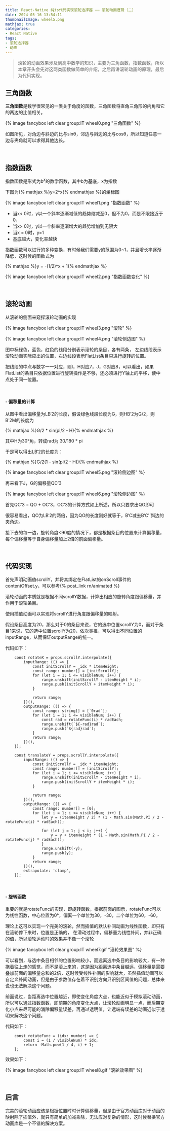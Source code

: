 ```yaml
---
title: React-Native 纯ts代码实现滚轮选择器 —— 滚轮动画逻辑（二）
date: 2024-05-16 13:54:11
thumbnailImage: wheel5.png
mathjax: true
categories:
- React Native
tags:
- 滚轮选择器
- 动画
---
```


<!-- toc -->


> 滚轮的动画效果涉及到高中数学的知识，主要为三角函数，指数函数，所以本章开头会先对这两类函数做简单的介绍，之后再讲滚轮动画的原理，最后为代码实现。
> 

<!-- more -->

## 三角函数

**三角函数**是数学很常见的一类关于角度的函数，三角函数将直角三角形的内角和它的两边的比值相关。

{% image fancybox left clear group:IT wheel0.png "三角函数" %}

如图所见，对角边与斜边的比与sinθ，邻边与斜边的比与cosθ，所以知道任意一边与夹角就可以求得其他边长。

<br>

## 指数函数

指数函数是形式为$b^x$的数学函数，其中b为基底，x为指数

下图为{% mathjax %}y=2^x{% endmathjax %}的坐标图

{% image fancybox left clear group:IT wheel1.png "指数函数" %}

- 当x< 0时，y以一个斜率逐渐减低的趋势缩减至0，但不为0，而是不限接近于0，
- 当x> 0时，y以一个斜率逐渐增大的趋势增加到无限大
- 当x = 0时，y=1
- 基底越大，变化率越快

指数函数可以进行的多种变换，有时候我们需要y的范围为0~1，并且增长率逐渐降低，这时候的函数式为

{% mathjax %}y = -(1/2)^x + 1{% endmathjax %}

{% image fancybox left clear group:IT wheel2.png "指数函数变化" %}

<br>

## 滚轮动画

从滚轮的侧面来窥探滚轮动画的实现

{% image fancybox left clear group:IT wheel3.png "滚轮" %}

{% image fancybox left clear group:IT wheel4.png "滚轮侧边图" %}

图中标绿色，蓝色，红色的线段分别表示滚轮的条目，各有两条， 左边线段表示滚轮动画实际应出的位置，右边线段表示FlatList条目只进行旋转的位置。

把线段的中点与数字一一对应，则I，H对应7，J，G对应8，可以看出，如果FlatList的条目只依据位置进行旋转操作是不够，还必须进行Y轴上的平移，使中点处于同一位置。

<br>

#### - 偏移量的计算

从图中看出偏移量为LB‘2的长度，假设绿色线段长度为G，则HB’2为G/2，则B’2M的长度为

{% mathjax %}G/2 * sin(pi/2 - H){% endmathjax %}

其中H为30°角，转成rad为 30/180 * pi

于是可以得出LB‘2的长度为：

{% mathjax %}G/2(1 - sin(pi/2 - H)){% endmathjax %}

{% image fancybox left clear group:IT wheel5.png "滚轮侧边图" %}

再来看下J，G的偏移量QC’3

{% image fancybox left clear group:IT wheel6.png "滚轮侧边图" %}

首先QC’3 = QO + OC’3，OC‘3的计算方式如上所述，所以只要求出QO即可

很容易看出，QO为LB‘2的两倍，因为QO的长度刚好就等于，B‘C减去B’C'’斜边的夹角边。

接下去的每一边，旋转角度<90度的情况下，都是根据条目的位置来计算偏移量，每个偏移量等于自身偏移量加上2倍的前面偏移量。

<br>

## 代码实现

首先声明动画值scrollY，并将其绑定在FlatList的onScroll事件的contentOffset.y，可以参考{% post_link rn/animated %}

滚轮动画的本质就是根据不同scrollY数据，计算出相应的旋转角度跟偏移量，并作用于滚轮条目。

使用插值动画可以实现将scrollY进行角度跟偏移量的映射。

假设条目高度为20，那么对于0的条目来说，它的选中位置scrollY为0，而对于条目1来说，它的选中位置scrollY为20，依次类推，可以得出不同位置的inputRange，从而保证outputRange的统一。

代码如下：

```tsx
    const rotateX = props.scrollY.interpolate({
        inputRange: (() => {
            const initScrollY = _idx * itemHeight;
            const range: number[] = [initScrollY];
            for (let i = 1; i <= visibleNum; i++) {
                range.unshift(initScrollY - itemHeight * i);
                range.push(initScrollY + itemHeight * i);
            }

            return range;
        })(),
        outputRange: (() => {
            const range: string[] = [`0rad`];
            for (let i = 1; i <= visibleNum; i++) {
                const rad = rotateFunc(i) * radEach;
                range.unshift(`${-rad}rad`);
                range.push(`${rad}rad`);
            }
            return range;
        })(),
    });

    const translateY = props.scrollY.interpolate({
        inputRange: (() => {
            const initScrollY = _idx * itemHeight;
            const range: number[] = [initScrollY];
            for (let i = 1; i <= visibleNum; i++) {
                range.unshift(initScrollY - itemHeight * i);
                range.push(initScrollY + itemHeight * i);
            }

            return range;
        })(),
        outputRange: (() => {
            const range: number[] = [0];
            for (let i = 1; i <= visibleNum; i++) {
                let y = (itemHeight / 2) * (1 - Math.sin(Math.PI / 2 - rotateFunc(i) * radEach)); 

                for (let j = 1; j < i; j++) {
                    y = y + itemHeight * (1 - Math.sin(Math.PI / 2 - rotateFunc(j) * radEach)); 
                }
                range.unshift(-y);
                range.push(y);
            }
            return range;
        })(),
        extrapolate: 'clamp',
    });
```
<br>

#### - 旋转函数

重要的就是rotateFunc的实现，即旋转函数，根据前面的图示，rotateFunc可以为线性函数，中心位置为0°，偏离一个单位为30，-30，二个单位为60，-60。

理论上这可以实现一个完美的滚轮，然而插值的默认补间动画为线性函数，即只有在滚轮停下来时，位置是正确的， 在滑动过程中，偏移量为线性补间，并非正确的值，所以滚轮运动时的效果并不像一个滚轮

{% image fancybox left clear group:IT wheel7.gif "滚轮效果图" %}

可以看到，与选中条目相邻的位置影响较小，而远离选中条目的影响较大，有一种拖着往上走的感觉，而不是滚上来的，这是因为距离选中条目越远，偏移量是需要叠加前面的偏移量总和的2倍，这时候受线性补间的影响就大，虽然插值动画可以自定义补间动画，但是由于参数值存在着不识别方向只识别区间值的问题，总体来说也无法解决这个问题。

前面说过，当距离选中位置越近，即使变化角度大点，也能近似于模拟滚动动画，所以可以通过指数函数，即前期的角度变化大点，让滚轮动画明显一点，而后期变化小点来尽可能的消除偏移量误差，再通过透明值，让远端有误差的动画近似于透明来解决这个问题。

代码如下：

```tsx
    const rotateFunc = (idx: number) => {
        const i = (1 / visibleNum) * idx;
        return -Math.pow(1 / 4, i) + 1;
    };
```

效果如下：

{% image fancybox left clear group:IT wheel8.gif "滚轮效果图" %}

<br>


## 后言

完美的滚轮动画应该是根据位置时时计算偏移量，但是由于官方动画库对于动画的映射除了插值外，就只有简单的加减乘除，无法应对复杂的情形，这时候替换官方动画库是一个不错的解决方案。
